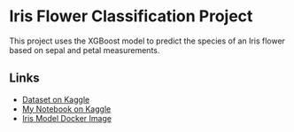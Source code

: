 # Iris Flower Classification Project

This project uses the XGBoost model to predict the species of an Iris flower based on sepal and petal measurements.

## Links

- [Dataset on Kaggle](https://www.kaggle.com/datasets/uciml/iris)  
- [My Notebook on Kaggle](https://www.kaggle.com/code/ahmedgaitani/iris-species-code)
- [Iris Model Docker Image](https://hub.docker.com/r/ahmadgaitani/iris_model_image)
